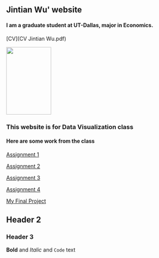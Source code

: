 ## **Jintian Wu' website**
#### I am a graduate student at UT-Dallas, major in Economics.

[CV](CV Jintian Wu.pdf)

<img src="https://user-images.githubusercontent.com/90234175/144794660-f612369a-f706-43c8-9ee9-a609720d345e.jpeg" width="120" height="180" />

### This website is for Data Visualization class
#### Here are some work from the class

[Assignment 1](https://goldensweet.github.io/Assignment1.github.io/)

[Assignment 2](https://goldensweet.github.io/As2.github.io/)

[Assignment 3](https://goldensweet.github.io/as3.github.io/)

[Assignment 4]()

[My Final Project](https://goldensweet.github.io/project.github.io/)





## Header 2
### Header 3

**Bold** and _Italic_ and `Code` text



